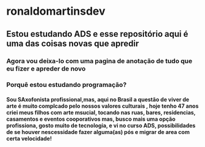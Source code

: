 # ronaldomartinsdev
<h2>Estou estudando ADS e esse repositório aqui é uma das coisas novas que apredir</h2>
<h3> Agora vou deixa-lo com uma pagina de anotação de tudo que eu fizer e apreder de novo</h3>
<h3> Porquê estou estudando programação?</h3>
<h4> Sou SAxofonista profissional,mas, aqui no Brasil a questão de viver de arte é muito complcado pelo nossos valores culturais
, hoje tenho 47 anos criei meus filhos com arte msucial, tocando nas ruas, bares, residencias, casamentos e eventos cooporativos
mas, busco mais uma opção profissiona, gosto muito de tecnologia, e vi no curso ADS, possibilidades de se houver nescessidade
fazer alguma(as) pós e migrar de area com certa velocidade!</h4>
